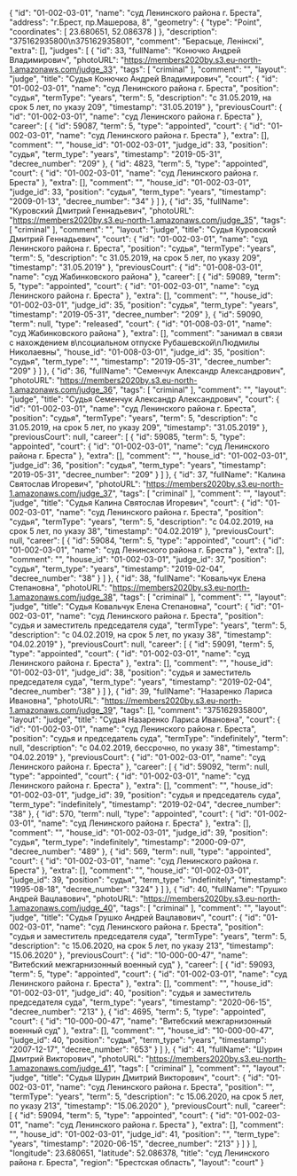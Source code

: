 {
    "id": "01-002-03-01",
    "name": "суд Ленинского района г. Бреста",
    "address": "г.Брест, пр.Машерова, 8",
    "geometry": {
        "type": "Point",
        "coordinates": [
            23.680651,
            52.086378
        ]
    },
    "description": "375162935800\n375162935801",
    "comment": "Берасьце, Ленінскі",
    "extra": [],
    "judges": [
        {
            "id": 33,
            "fullName": "Конючко Андрей Владимирович",
            "photoURL": "https://members2020by.s3.eu-north-1.amazonaws.com/judge_33",
            "tags": [
                "criminal"
            ],
            "comment": "",
            "layout": "judge",
            "title": "Судья Конючко Андрей Владимирович",
            "court": {
                "id": "01-002-03-01",
                "name": "суд Ленинского района г. Бреста",
                "position": "судья",
                "termType": "years",
                "term": 5,
                "description": "c 31.05.2019, на срок 5 лет, по указу 209",
                "timestamp": "31.05.2019"
            },
            "previousCourt": {
                "id": "01-002-03-01",
                "name": "суд Ленинского района г. Бреста"
            },
            "career": [
                {
                    "id": 59087,
                    "term": 5,
                    "type": "appointed",
                    "court": {
                        "id": "01-002-03-01",
                        "name": "суд Ленинского района г. Бреста"
                    },
                    "extra": [],
                    "comment": "",
                    "house_id": "01-002-03-01",
                    "judge_id": 33,
                    "position": "судья",
                    "term_type": "years",
                    "timestamp": "2019-05-31",
                    "decree_number": "209"
                },
                {
                    "id": 4823,
                    "term": 5,
                    "type": "appointed",
                    "court": {
                        "id": "01-002-03-01",
                        "name": "суд Ленинского района г. Бреста"
                    },
                    "extra": [],
                    "comment": "",
                    "house_id": "01-002-03-01",
                    "judge_id": 33,
                    "position": "судья",
                    "term_type": "years",
                    "timestamp": "2009-01-13",
                    "decree_number": "34"
                }
            ]
        },
        {
            "id": 35,
            "fullName": "Куровский Дмитрий Геннадьевич",
            "photoURL": "https://members2020by.s3.eu-north-1.amazonaws.com/judge_35",
            "tags": [
                "criminal"
            ],
            "comment": "",
            "layout": "judge",
            "title": "Судья Куровский Дмитрий Геннадьевич",
            "court": {
                "id": "01-002-03-01",
                "name": "суд Ленинского района г. Бреста",
                "position": "судья",
                "termType": "years",
                "term": 5,
                "description": "c 31.05.2019, на срок 5 лет, по указу 209",
                "timestamp": "31.05.2019"
            },
            "previousCourt": {
                "id": "01-008-03-01",
                "name": "суд Жабинковского района"
            },
            "career": [
                {
                    "id": 59089,
                    "term": 5,
                    "type": "appointed",
                    "court": {
                        "id": "01-002-03-01",
                        "name": "суд Ленинского района г. Бреста"
                    },
                    "extra": [],
                    "comment": "",
                    "house_id": "01-002-03-01",
                    "judge_id": 35,
                    "position": "судья",
                    "term_type": "years",
                    "timestamp": "2019-05-31",
                    "decree_number": "209"
                },
                {
                    "id": 59090,
                    "term": null,
                    "type": "released",
                    "court": {
                        "id": "01-008-03-01",
                        "name": "суд Жабинковского района"
                    },
                    "extra": [],
                    "comment": "занимал в связи с нахождением в\nсоциальном отпуске Рубашевской\nЛюдмилы Николаевны",
                    "house_id": "01-008-03-01",
                    "judge_id": 35,
                    "position": "судья",
                    "term_type": "",
                    "timestamp": "2019-05-31",
                    "decree_number": "209"
                }
            ]
        },
        {
            "id": 36,
            "fullName": "Семенчук Александр Александрович",
            "photoURL": "https://members2020by.s3.eu-north-1.amazonaws.com/judge_36",
            "tags": [
                "criminal"
            ],
            "comment": "",
            "layout": "judge",
            "title": "Судья Семенчук Александр Александрович",
            "court": {
                "id": "01-002-03-01",
                "name": "суд Ленинского района г. Бреста",
                "position": "судья",
                "termType": "years",
                "term": 5,
                "description": "c 31.05.2019, на срок 5 лет, по указу 209",
                "timestamp": "31.05.2019"
            },
            "previousCourt": null,
            "career": [
                {
                    "id": 59085,
                    "term": 5,
                    "type": "appointed",
                    "court": {
                        "id": "01-002-03-01",
                        "name": "суд Ленинского района г. Бреста"
                    },
                    "extra": [],
                    "comment": "",
                    "house_id": "01-002-03-01",
                    "judge_id": 36,
                    "position": "судья",
                    "term_type": "years",
                    "timestamp": "2019-05-31",
                    "decree_number": "209"
                }
            ]
        },
        {
            "id": 37,
            "fullName": "Калина Святослав Игоревич",
            "photoURL": "https://members2020by.s3.eu-north-1.amazonaws.com/judge_37",
            "tags": [
                "criminal"
            ],
            "comment": "",
            "layout": "judge",
            "title": "Судья Калина Святослав Игоревич",
            "court": {
                "id": "01-002-03-01",
                "name": "суд Ленинского района г. Бреста",
                "position": "судья",
                "termType": "years",
                "term": 5,
                "description": "c 04.02.2019, на срок 5 лет, по указу 38",
                "timestamp": "04.02.2019"
            },
            "previousCourt": null,
            "career": [
                {
                    "id": 59084,
                    "term": 5,
                    "type": "appointed",
                    "court": {
                        "id": "01-002-03-01",
                        "name": "суд Ленинского района г. Бреста"
                    },
                    "extra": [],
                    "comment": "",
                    "house_id": "01-002-03-01",
                    "judge_id": 37,
                    "position": "судья",
                    "term_type": "years",
                    "timestamp": "2019-02-04",
                    "decree_number": "38"
                }
            ]
        },
        {
            "id": 38,
            "fullName": "Ковальчук Елена Степановна",
            "photoURL": "https://members2020by.s3.eu-north-1.amazonaws.com/judge_38",
            "tags": [
                "criminal"
            ],
            "comment": "",
            "layout": "judge",
            "title": "Судья Ковальчук Елена Степановна",
            "court": {
                "id": "01-002-03-01",
                "name": "суд Ленинского района г. Бреста",
                "position": "судья и заместитель председателя суда",
                "termType": "years",
                "term": 5,
                "description": "c 04.02.2019, на срок 5 лет, по указу 38",
                "timestamp": "04.02.2019"
            },
            "previousCourt": null,
            "career": [
                {
                    "id": 59091,
                    "term": 5,
                    "type": "appointed",
                    "court": {
                        "id": "01-002-03-01",
                        "name": "суд Ленинского района г. Бреста"
                    },
                    "extra": [],
                    "comment": "",
                    "house_id": "01-002-03-01",
                    "judge_id": 38,
                    "position": "судья и заместитель председателя суда",
                    "term_type": "years",
                    "timestamp": "2019-02-04",
                    "decree_number": "38"
                }
            ]
        },
        {
            "id": 39,
            "fullName": "Назаренко Лариса Ивановна",
            "photoURL": "https://members2020by.s3.eu-north-1.amazonaws.com/judge_39",
            "tags": [],
            "comment": "375162935800",
            "layout": "judge",
            "title": "Судья Назаренко Лариса Ивановна",
            "court": {
                "id": "01-002-03-01",
                "name": "суд Ленинского района г. Бреста",
                "position": "судья и председатель суда",
                "termType": "indefinitely",
                "term": null,
                "description": "c 04.02.2019, бессрочно, по указу 38",
                "timestamp": "04.02.2019"
            },
            "previousCourt": {
                "id": "01-002-03-01",
                "name": "суд Ленинского района г. Бреста"
            },
            "career": [
                {
                    "id": 59092,
                    "term": null,
                    "type": "appointed",
                    "court": {
                        "id": "01-002-03-01",
                        "name": "суд Ленинского района г. Бреста"
                    },
                    "extra": [],
                    "comment": "",
                    "house_id": "01-002-03-01",
                    "judge_id": 39,
                    "position": "судья и председатель суда",
                    "term_type": "indefinitely",
                    "timestamp": "2019-02-04",
                    "decree_number": "38"
                },
                {
                    "id": 570,
                    "term": null,
                    "type": "appointed",
                    "court": {
                        "id": "01-002-03-01",
                        "name": "суд Ленинского района г. Бреста"
                    },
                    "extra": [],
                    "comment": "",
                    "house_id": "01-002-03-01",
                    "judge_id": 39,
                    "position": "судья",
                    "term_type": "indefinitely",
                    "timestamp": "2000-09-07",
                    "decree_number": "489"
                },
                {
                    "id": 569,
                    "term": null,
                    "type": "appointed",
                    "court": {
                        "id": "01-002-03-01",
                        "name": "суд Ленинского района г. Бреста"
                    },
                    "extra": [],
                    "comment": "",
                    "house_id": "01-002-03-01",
                    "judge_id": 39,
                    "position": "судья",
                    "term_type": "indefinitely",
                    "timestamp": "1995-08-18",
                    "decree_number": "324"
                }
            ]
        },
        {
            "id": 40,
            "fullName": "Грушко Андрей Вацлавович",
            "photoURL": "https://members2020by.s3.eu-north-1.amazonaws.com/judge_40",
            "tags": [
                "criminal"
            ],
            "comment": "",
            "layout": "judge",
            "title": "Судья Грушко Андрей Вацлавович",
            "court": {
                "id": "01-002-03-01",
                "name": "суд Ленинского района г. Бреста",
                "position": "судья и заместитель председателя суда",
                "termType": "years",
                "term": 5,
                "description": "c 15.06.2020, на срок 5 лет, по указу 213",
                "timestamp": "15.06.2020"
            },
            "previousCourt": {
                "id": "10-000-00-47",
                "name": "Витебский межгарнизонный военный суд"
            },
            "career": [
                {
                    "id": 59093,
                    "term": 5,
                    "type": "appointed",
                    "court": {
                        "id": "01-002-03-01",
                        "name": "суд Ленинского района г. Бреста"
                    },
                    "extra": [],
                    "comment": "",
                    "house_id": "01-002-03-01",
                    "judge_id": 40,
                    "position": "судья и заместитель председателя суда",
                    "term_type": "years",
                    "timestamp": "2020-06-15",
                    "decree_number": "213"
                },
                {
                    "id": 4695,
                    "term": 5,
                    "type": "appointed",
                    "court": {
                        "id": "10-000-00-47",
                        "name": "Витебский межгарнизонный военный суд"
                    },
                    "extra": [],
                    "comment": "",
                    "house_id": "10-000-00-47",
                    "judge_id": 40,
                    "position": "судья",
                    "term_type": "years",
                    "timestamp": "2007-12-17",
                    "decree_number": "653"
                }
            ]
        },
        {
            "id": 41,
            "fullName": "Шурин Дмитрий Викторович",
            "photoURL": "https://members2020by.s3.eu-north-1.amazonaws.com/judge_41",
            "tags": [
                "criminal"
            ],
            "comment": "",
            "layout": "judge",
            "title": "Судья Шурин Дмитрий Викторович",
            "court": {
                "id": "01-002-03-01",
                "name": "суд Ленинского района г. Бреста",
                "position": "",
                "termType": "years",
                "term": 5,
                "description": "c 15.06.2020, на срок 5 лет, по указу 213",
                "timestamp": "15.06.2020"
            },
            "previousCourt": null,
            "career": [
                {
                    "id": 59094,
                    "term": 5,
                    "type": "appointed",
                    "court": {
                        "id": "01-002-03-01",
                        "name": "суд Ленинского района г. Бреста"
                    },
                    "extra": [],
                    "comment": "",
                    "house_id": "01-002-03-01",
                    "judge_id": 41,
                    "position": "",
                    "term_type": "years",
                    "timestamp": "2020-06-15",
                    "decree_number": "213"
                }
            ]
        }
    ],
    "longitude": 23.680651,
    "latitude": 52.086378,
    "title": "суд Ленинского района г. Бреста",
    "region": "Брестская область",
    "layout": "court"
}